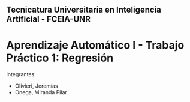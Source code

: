 ## Tecnicatura Universitaria en Inteligencia Artificial - FCEIA-UNR
# Aprendizaje Automático I - Trabajo Práctico 1: Regresión

Integrantes:
  - Olivieri, Jeremías
  - Onega, Miranda Pilar
